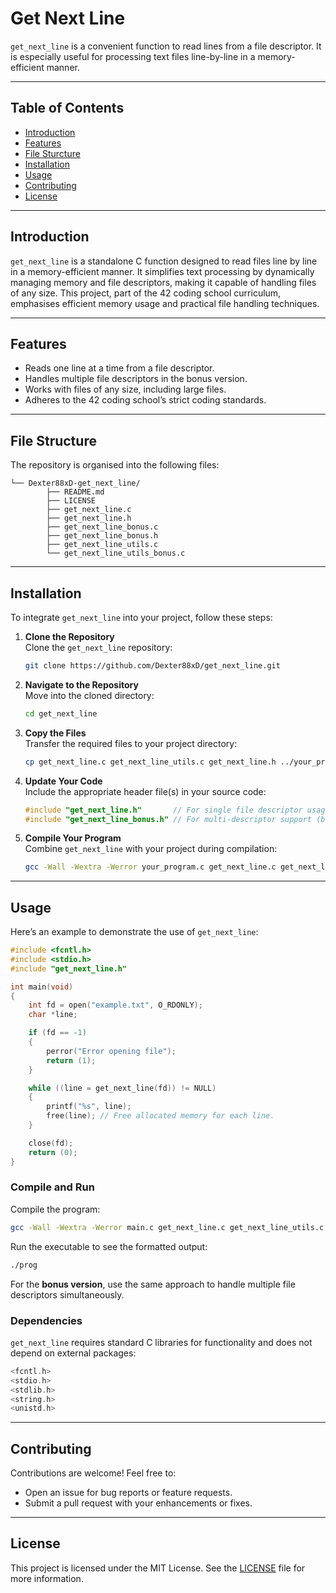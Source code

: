 # Get Next Line

`get_next_line` is a convenient function to read lines from a file descriptor. It is especially useful for processing text files line-by-line in a memory-efficient manner.

---

## Table of Contents
- [Introduction](#introduction)
- [Features](#features)
- [File Sturcture](#file-structure)
- [Installation](#installation)
- [Usage](#usage)
- [Contributing](#contributing)
- [License](#license)

---

## Introduction

`get_next_line` is a standalone C function designed to read files line by line in a memory-efficient manner. It simplifies text processing by dynamically managing memory and file descriptors, making it capable of handling files of any size. This project, part of the 42 coding school curriculum, emphasises efficient memory usage and practical file handling techniques.

---

## Features

- Reads one line at a time from a file descriptor.
- Handles multiple file descriptors in the bonus version.
- Works with files of any size, including large files.
- Adheres to the 42 coding school’s strict coding standards.

---

## File Structure

The repository is organised into the following files:
```
└── Dexter88xD-get_next_line/
        ├── README.md
        ├── LICENSE
        ├── get_next_line.c
        ├── get_next_line.h
        ├── get_next_line_bonus.c
        ├── get_next_line_bonus.h
        ├── get_next_line_utils.c
        └── get_next_line_utils_bonus.c
```
---

## **Installation**

To integrate `get_next_line` into your project, follow these steps:

1. **Clone the Repository**  
   Clone the `get_next_line` repository:  
   ```bash
   git clone https://github.com/Dexter88xD/get_next_line.git
   ```

2. **Navigate to the Repository**  
   Move into the cloned directory:  
   ```bash
   cd get_next_line
   ```

3. **Copy the Files**  
   Transfer the required files to your project directory:  
   ```bash
   cp get_next_line.c get_next_line_utils.c get_next_line.h ../your_project/
   ```

4. **Update Your Code**  
   Include the appropriate header file(s) in your source code:  
   ```c
   #include "get_next_line.h"       // For single file descriptor usage.
   #include "get_next_line_bonus.h" // For multi-descriptor support (bonus version).
   ```

5. **Compile Your Program**  
   Combine `get_next_line` with your project during compilation:  
   ```bash
   gcc -Wall -Wextra -Werror your_program.c get_next_line.c get_next_line_utils.c -o your_program
   ```

---

## **Usage**

Here’s an example to demonstrate the use of `get_next_line`:

```c
#include <fcntl.h>
#include <stdio.h>
#include "get_next_line.h"

int main(void)
{
    int fd = open("example.txt", O_RDONLY);
    char *line;

    if (fd == -1)
    {
        perror("Error opening file");
        return (1);
    }

    while ((line = get_next_line(fd)) != NULL)
    {
        printf("%s", line);
        free(line); // Free allocated memory for each line.
    }

    close(fd);
    return (0);
}
```

### Compile and Run
Compile the program:
```bash
gcc -Wall -Wextra -Werror main.c get_next_line.c get_next_line_utils.c -o prog
```

Run the executable to see the formatted output:
```bash
./prog
```

For the **bonus version**, use the same approach to handle multiple file descriptors simultaneously.  

### **Dependencies**  

`get_next_line` requires standard C libraries for functionality and does not depend on external packages:  
```c
<fcntl.h>
<stdio.h>
<stdlib.h>
<string.h>
<unistd.h>
```  

---

## Contributing

Contributions are welcome! Feel free to:
- Open an issue for bug reports or feature requests.
- Submit a pull request with your enhancements or fixes.

---

## License

This project is licensed under the MIT License. See the [LICENSE](LICENSE) file for more information.
